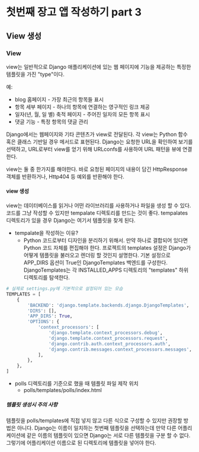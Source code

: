 # 첫번째 장고 앱 작성하기 part 3

## View 생성

### View
view는 일반적으로 Django 애플리케이션에 있는 웹 페이지에 기능을 제공하는 특정한 템플릿을 가진 "type"이다.
   
예:
* blog 홈페이지 - 가장 최근의 항목들 표시
* 항목 세부 페이지 - 하나의 항목에 연결하는 영구적인 링크 제공
* 일자(년, 월, 일 별) 축적 페이지 - 주어진 일자의 모든 항목 표시
* 댓글 기능 - 특정 항목의 댓글 관리
   
Django에서는 웹페이지와 기타 콘텐츠가 view로 전달된다. 각 view는 Python 함수 혹은 클래스 기반일 경우 메서드로 표현된다. Django는 요청한 URL을 확인하여 보기를 선택하고, URL로부터 view를 얻기 위해 URLconfs를 사용하여 URL 패턴을 뷰에 연결한다.
   
view는 둘 중 한가지를 해야한다. 바로 요청된 페이지의 내용이 담긴 HttpResponse 객체를 반환하거나, Http404 등 예외를 반환해야 한다.

#### view 생성
view는 데이터베이스를 읽거나 어떤 라이브러리를 사용하거나 파일을 생성 할 수 있다. 코드를 그냥 작성할 수 있지만 tempalate 디렉토리를 만드는 것이 좋다. tempalates 디렉토리가 있을 경우 Django는 여기서 템플릿을 찾게 된다.
* tempalate을 작성하는 이유? 
  * Python 코드로부터 디자인을 분리하기 위해서. 만약 하나로 결합되어 있다면 Python 코드 자체를 편집해야 한다.
프로젝트의 templates 설정은 Django가 어떻게 템플릿을 불러오고 렌더링 할 것인지 설명한다. 기본 설정으로 APP_DIRS 옵션이 True인 DjangoTemplates 백엔드를 구성한다. DjangoTemplates는 각 INSTALLED_APPS 디렉토리의 "templates" 하위 디렉토리를 탐색한다.
```python
# 실제로 settings.py에 기본적으로 설정되어 있는 모습
TEMPLATES = [
    {
        'BACKEND': 'django.template.backends.django.DjangoTemplates',
        'DIRS': [],
        'APP_DIRS': True,
        'OPTIONS': {
            'context_processors': [
                'django.template.context_processors.debug',
                'django.template.context_processors.request',
                'django.contrib.auth.context_processors.auth',
                'django.contrib.messages.context_processors.messages',
            ],
        },
    },
]
```
* polls 디렉토리를 기준으로 했을 때 템플릿 파일 제작 위치
  * polls/templates/polls/index.html

##### 템플릿 생성시 주의 사항
템플릿을 polls/templates에 직접 넣지 않고 다른 식으로 구성할 수 있지만 권장할 방법은 아니다. Django는 이름이 일치하는 첫번째 템플릿을 선택하는데 만약 다른 어플리케이션에 같은 이름의 템플릿이 있으면 Django는 서로 다른 템플릿을 구분 할 수 없다. 그렇기에 어플리케이션 이름으로 된 디렉토리에 템플릿을 넣어야 한다.